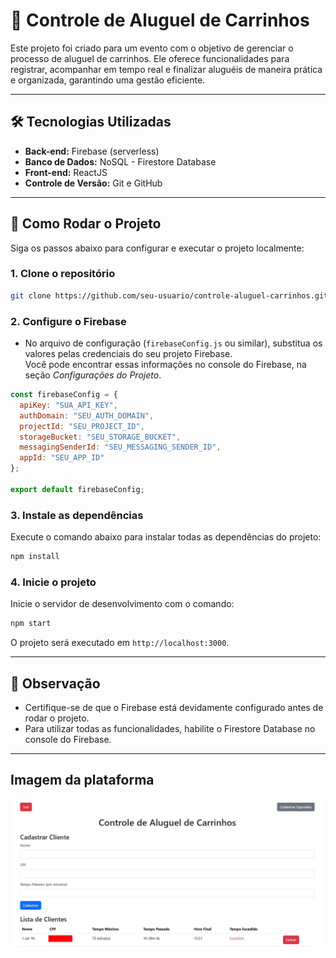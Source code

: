 
# 🛒 Controle de Aluguel de Carrinhos

Este projeto foi criado para um evento com o objetivo de gerenciar o processo de aluguel de carrinhos. Ele oferece funcionalidades para registrar, acompanhar em tempo real e finalizar aluguéis de maneira prática e organizada, garantindo uma gestão eficiente.

---

## 🛠️ Tecnologias Utilizadas

- **Back-end:** Firebase (serverless)  
- **Banco de Dados:** NoSQL - Firestore Database  
- **Front-end:** ReactJS  
- **Controle de Versão:** Git e GitHub  

---

## 🚀 Como Rodar o Projeto

Siga os passos abaixo para configurar e executar o projeto localmente:

### 1. Clone o repositório

```bash
git clone https://github.com/seu-usuario/controle-aluguel-carrinhos.git
```

### 2. Configure o Firebase

- No arquivo de configuração (`firebaseConfig.js` ou similar), substitua os valores pelas credenciais do seu projeto Firebase.  
  Você pode encontrar essas informações no console do Firebase, na seção *Configurações do Projeto*.

```javascript
const firebaseConfig = {
  apiKey: "SUA_API_KEY",
  authDomain: "SEU_AUTH_DOMAIN",
  projectId: "SEU_PROJECT_ID",
  storageBucket: "SEU_STORAGE_BUCKET",
  messagingSenderId: "SEU_MESSAGING_SENDER_ID",
  appId: "SEU_APP_ID"
};

export default firebaseConfig;
```

### 3. Instale as dependências

Execute o comando abaixo para instalar todas as dependências do projeto:

```bash
npm install
```

### 4. Inicie o projeto

Inicie o servidor de desenvolvimento com o comando:

```bash
npm start
```

O projeto será executado em `http://localhost:3000`.

---

## 📌 Observação

- Certifique-se de que o Firebase está devidamente configurado antes de rodar o projeto.
- Para utilizar todas as funcionalidades, habilite o Firestore Database no console do Firebase.

---

## Imagem da plataforma
![Plataforma](/plataforma.jpeg)
